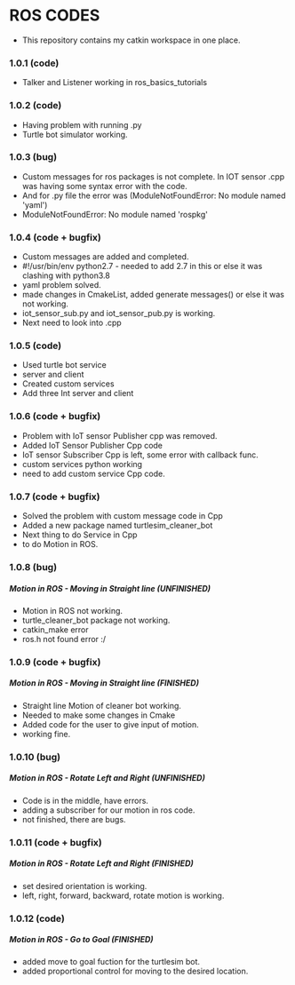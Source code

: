 # ROS CODES
- This repository contains my catkin workspace in one place.

### 1.0.1 (code)
- Talker and Listener working in ros_basics_tutorials

### 1.0.2 (code)
- Having problem with running .py
- Turtle bot simulator working.

### 1.0.3 (bug)
- Custom messages for ros packages is not complete. In IOT sensor .cpp was having some syntax error with the code.
- And for .py file the error was (ModuleNotFoundError: No module named 'yaml')
- ModuleNotFoundError: No module named 'rospkg'

### 1.0.4 (code + bugfix)
- Custom messages are added and completed.
- #!/usr/bin/env python2.7 - needed to add 2.7 in this or else it was clashing with python3.8
- yaml problem solved.
- made changes in CmakeList, added generate messages() or else it was not working.
- iot_sensor_sub.py and iot_sensor_pub.py is working.
- Next need to look into .cpp

### 1.0.5 (code)
- Used turtle bot service 
- server and client
- Created custom services
- Add three Int server and client

### 1.0.6 (code + bugfix)
- Problem with IoT sensor Publisher cpp was removed.
- Added IoT Sensor Publisher Cpp code
- IoT sensor Subscriber Cpp is left, some error with callback func.
- custom services python working
- need to add custom service Cpp code.

### 1.0.7 (code + bugfix)
 - Solved the problem with custom message code in Cpp
 - Added a new package named turtlesim_cleaner_bot
 - Next thing to do Service in Cpp
 - to do Motion in ROS.

 ### 1.0.8 (bug)
 ##### Motion in ROS - Moving in Straight line (UNFINISHED) 
 - Motion in ROS not working.
 - turtle_cleaner_bot package not working.
 - catkin_make error
 - ros.h not found error :/

 ### 1.0.9 (code + bugfix)
 ##### Motion in ROS - Moving in Straight line (FINISHED)
 - Straight line Motion of cleaner bot working.
 - Needed to make some changes in Cmake
 - Added code for the user to give input of motion.
 - working fine.
 
 ### 1.0.10 (bug)
 ##### Motion in ROS - Rotate Left and Right (UNFINISHED)
 - Code is in the middle, have errors.
 - adding a subscriber for our motion in ros code.
 - not finished, there are bugs.

 ### 1.0.11 (code + bugfix)
 ##### Motion in ROS - Rotate Left and Right (FINISHED)
 - set desired orientation is working.
 - left, right, forward, backward, rotate motion is working.

 ### 1.0.12 (code)
 ##### Motion in ROS - Go to Goal (FINISHED)
 - added move to goal fuction for the turtlesim bot.
 - added proportional control for moving to the desired location.

 
 
 
